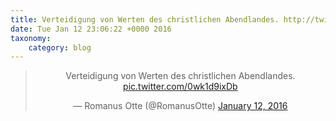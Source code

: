 ```yaml
---
title: Verteidigung von Werten des christlichen Abendlandes. http://twitter.com/RomanusOtte/status/686815983332397056/photo/1
date: Tue Jan 12 23:06:22 +0000 2016
taxonomy:
    category: blog
---
```

<blockquote class="twitter-tweet" align="center" width="350"><p lang="de" dir="ltr">Verteidigung von Werten des christlichen Abendlandes. <a href="http://twitter.com/RomanusOtte/status/686815983332397056/photo/1">pic.twitter.com/0wk1d9ixDb</a></p>&mdash; Romanus Otte (@RomanusOtte) <a href="https://twitter.com/RomanusOtte/status/686815983332397056">January 12, 2016</a></blockquote>
